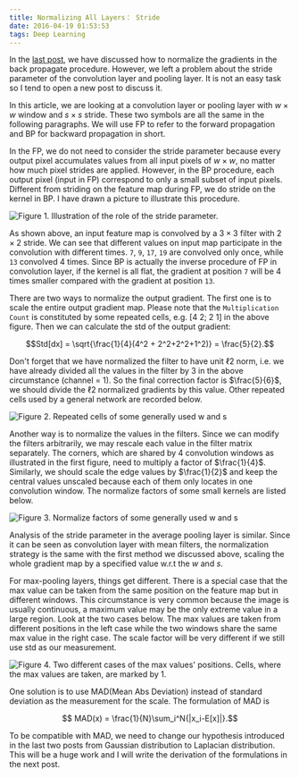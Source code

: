```yaml
---
title: Normalizing All Layers： Stride
date: 2016-04-19 01:53:53
tags: Deep Learning
---
```


In the [last post](http://happynear.wang/2016/03/28/Normalizing-All-Layers%EF%BC%9A-Back-Propagation/), we have discussed how to normalize the gradients in the back propagate procedure. However, we left a problem about the stride parameter of the convolution layer and pooling layer. It is not an easy task so I tend to open a new post to discuss it.

In this article, we are looking at a convolution layer or pooling layer with $w\times w$ window and $s\times s$ stride. These two symbols are all the same in the following paragraphs. We will use FP to refer to the forward propagation and BP for backward propagation in short.

In the FP, we do not need to consider the stride parameter because every output pixel accumulates values from all input pixels of $w\times w$, no matter how much pixel strides are applied. However, in the BP procedure, each output pixel (input in FP) correspond to only a small subset of input pixels. Different from striding on the feature map during FP, we do stride on the kernel in BP. I have drawn a picture to illustrate this procedure.

![Figure 1. Illustration of the role of the stride parameter.](http://happynear.wang/images/stride/stride.png)

As shown above, an input feature map is convolved by a $3\times 3$ filter with $2\times 2$ stride. We can see that different values on input map participate in the convolution with different times. `7`, `9`, `17`, `19` are convolved only once, while `13` convolved $4$ times. Since BP is actually the inverse procedure of FP in convolution layer, if the kernel is all flat, the gradient at position `7` will be $4$ times smaller compared with the gradient at position `13`. 

There are two ways to normalize the output gradient. The first one is to scale the entire output gradient map. Please note that the `Multiplication Count` is constituted by some repeated cells, e.g. [4 2; 2 1] in the above figure. Then we can calculate the std of the output gradient:

$$Std[dx] = \sqrt{\frac{1}{4}(4^2 + 2^2+2^2+1^2)} = \frac{5}{2}.$$

Don't forget that we have normalized the filter to have unit $\ell 2$ norm, i.e. we have already divided all the values in the filter by 3 in the above circumstance (channel = 1). So the final correction factor is $\frac{5}{6}$, we should divide the $\ell 2$ normalized gradients by this value. Other repeated cells used by a general network are recorded below.

![Figure 2. Repeated cells of some generally used $w$ and $s$](http://happynear.wang/images/stride/repeat%20cell.png)

Another way is to normalize the values in the filters. Since we can modify the filters arbitrarily, we may rescale each value in the filter matrix separately. The corners, which are shared by $4$ convolution windows as illustrated in the first figure, need to multiply a factor of $\frac{1}{4}$. Similarly, we should scale the edge values by $\frac{1}{2}$ and keep the central values unscaled because each of them only locates in one convolution window. The normalize factors of some small kernels are listed below.

![Figure 3. Normalize factors of some generally used $w$ and $s$](http://happynear.wang/images/stride/normalize%20factor.png)

Analysis of the stride parameter in the average pooling layer is similar. Since it can be seen as convolution layer with mean filters, the normalization strategy is the same with the first method we discussed above, scaling the whole gradient map by a specified value w.r.t the $w$ and $s$. 

For max-pooling layers, things get different. There is a special case that the max value can be taken from the same position on the feature map but in different windows. This circumstance is very common because the image is usually continuous, a maximum value may be the only extreme value in a large region. Look at the two cases below. The max values are taken from different positions in the left case while the two windows share the same max value in the right case. The scale factor will be very different if we still use std as our measurement.

![Figure 4. Two different cases of the max values' positions. Cells, where the max values are taken, are marked by 1.](http://happynear.wang/images/stride/max-pooling%20stride.png)

One solution is to use MAD(Mean Abs Deviation) instead of standard deviation as the measurement for the scale. The formulation of MAD is 

$$ MAD(x) = \frac{1}{N}\sum_i^N{|x_i-E[x]|}.$$

To be compatible with MAD, we need to change our hypothesis introduced in the last two posts from Gaussian distribution to Laplacian distribution. This will be a huge work and I will write the derivation of the formulations in the next post.
